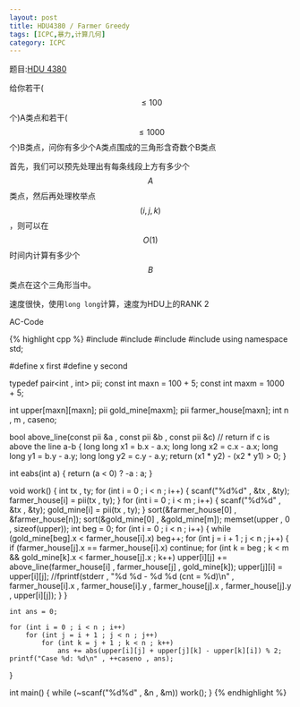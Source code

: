 ```yaml
---
layout: post
title: HDU4380 / Farmer Greedy
tags: [ICPC,暴力,计算几何]
category: ICPC
---
```


题目:[HDU 4380](http://acm.hdu.edu.cn/showproblem.php?pid=4336)

给你若干($$\le 100$$个)A类点和若干($$\le 1000$$个)B类点，问你有多少个A类点围成的三角形含奇数个B类点

首先，我们可以预先处理出有每条线段上方有多少个$$A$$类点，然后再处理枚举点$$(i,j,k)$$，则可以在$$O(1)$$时间内计算有多少个$$B$$类点在这个三角形当中。

速度很快，使用`long long`计算，速度为HDU上的RANK 2

AC-Code

{% highlight cpp %}
#include <cstdio>
#include <cstring>
#include <cmath>
#include <algorithm>
using namespace std;

#define x first
#define y second

typedef pair<int , int> pii;
const int maxn = 100 + 5;
const int maxm = 1000 + 5;

int upper[maxn][maxn];
pii gold_mine[maxm];
pii farmer_house[maxn];
int n , m , caseno;

bool above_line(const pii &a , const pii &b , const pii &c)
	// return if c is above the line a-b
{
	long long x1 = b.x - a.x;
	long long x2 = c.x - a.x;
	long long y1 = b.y - a.y;
	long long y2 = c.y - a.y;
	return (x1 * y2) - (x2 * y1) > 0;
}

int eabs(int a)
{
	return (a < 0) ? -a : a;
}

void work()
{
	int tx , ty;
	for (int i = 0 ; i < n ; i++)
	{
		scanf("%d%d" , &tx , &ty);
		farmer_house[i] = pii(tx , ty);
	}
	for (int i = 0 ; i < m ; i++)
	{
		scanf("%d%d" , &tx , &ty);
		gold_mine[i] = pii(tx , ty);
	}
	sort(&farmer_house[0] , &farmer_house[n]);
	sort(&gold_mine[0] , &gold_mine[m]);
	memset(upper , 0 , sizeof(upper));
	int beg = 0;
	for (int i = 0 ; i < n ; i++)
	{
		while (gold_mine[beg].x < farmer_house[i].x)
			beg++;
		for (int j = i + 1 ; j < n ; j++)
		{
			if (farmer_house[j].x == farmer_house[i].x)
				continue;
			for (int k = beg ; k < m && gold_mine[k].x < farmer_house[j].x ; k++)
				upper[i][j] += above_line(farmer_house[i] , farmer_house[j] , gold_mine[k]);
			upper[j][i] = upper[i][j];
			//fprintf(stderr , "%d %d - %d %d (cnt = %d)\n" , farmer_house[i].x , farmer_house[i].y , farmer_house[j].x , farmer_house[j].y , upper[i][j]);
		}
	}

	int ans = 0;

	for (int i = 0 ; i < n ; i++)
		for (int j = i + 1 ; j < n ; j++)
			for (int k = j + 1 ; k < n ; k++)
				ans += abs(upper[i][j] + upper[j][k] - upper[k][i]) % 2;
	printf("Case %d: %d\n" , ++caseno , ans);
}

int main()
{
	while (~scanf("%d%d" , &n , &m))
		work();
}
{% endhighlight %}

